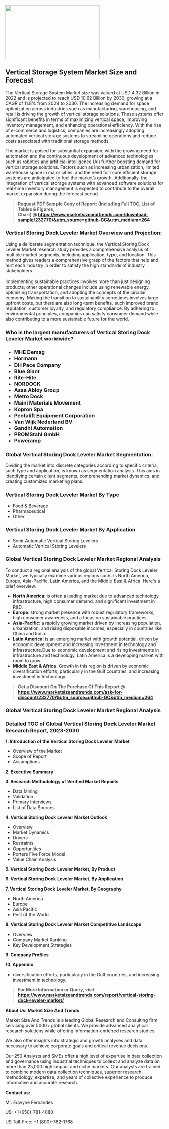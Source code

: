 <p><img class="alignnone size-medium wp-image-20088" src="https://ffe5etoiles.com/wp-content/uploads/2024/12/MST1-300x171.png" alt="" width="300" height="171" /></p><h2>Vertical Storage System Market Size and Forecast</h2><p>The Vertical Storage System Market size was valued at USD 4.32 Billion in 2022 and is projected to reach USD 10.62 Billion by 2030, growing at a CAGR of 11.8% from 2024 to 2030. The increasing demand for space optimization across industries such as manufacturing, warehousing, and retail is driving the growth of vertical storage solutions. These systems offer significant benefits in terms of maximizing vertical space, improving inventory management, and enhancing operational efficiency. With the rise of e-commerce and logistics, companies are increasingly adopting automated vertical storage systems to streamline operations and reduce costs associated with traditional storage methods.</p><p>The market is poised for substantial expansion, with the growing need for automation and the continuous development of advanced technologies such as robotics and artificial intelligence (AI) further boosting demand for vertical storage solutions. Factors such as increasing urbanization, limited warehouse space in major cities, and the need for more efficient storage systems are anticipated to fuel the market’s growth. Additionally, the integration of vertical storage systems with advanced software solutions for real-time inventory management is expected to contribute to the overall market expansion during the forecast period.</p></p><blockquote id="" class=""><strong>Request PDF Sample Copy of Report: (Including Full TOC, List of Tables &amp; Figures, Chart)&nbsp;@&nbsp;<strong><a href="https://www.marketsizeandtrends.com/download-sample/232770/&utm_source=github-GC&utm_medium=264" target="_blank">https://www.marketsizeandtrends.com/download-sample/232770/&utm_source=github-GC&utm_medium=264</a></strong></strong></blockquote><h3 id="" class="">Vertical Storing Dock Leveler Market&nbsp;Overview and Projection:</h3><p id="" class="">Using a deliberate segmentation technique, the Vertical Storing Dock Leveler Market research study provides a comprehensive analysis of multiple market segments, including application, type, and location. This method gives readers a comprehensive grasp of the factors that help and hurt each industry in order to satisfy the high standards of industry stakeholders. <br /> <br />Implementing sustainable practices involves more than just designing products; other operational changes include using renewable energy, optimizing transportation, and adopting the concepts of the circular economy. Making the transition to sustainability sometimes involves large upfront costs, but there are also long-term benefits, such improved brand reputation, customer loyalty, and regulatory compliance. By adhering to environmental principles, companies can satisfy consumer demand while also contributing to a more sustainable future for the world.</p><h3 id="" class="">Who is the largest manufacturers of&nbsp;Vertical Storing Dock Leveler Market worldwide?</h3><h3 class=""><p><ul><li>MHE Demag </li><li> Hormann </li><li> DH Pace Company </li><li> Blue Giant </li><li> Rite-Hite </li><li> NORDOCK </li><li> Assa Abloy Group </li><li> Metro Dock </li><li> Maini Materials Movement </li><li> Kopron Spa </li><li> Pentalift Equipment Corporation </li><li> Van Wijk Nederland BV </li><li> Gandhi Automation </li><li> PROMStahl GmbH </li><li> Poweramp</li></ul></p></h3><h3 id="" class="">Global&nbsp;Vertical Storing Dock Leveler Market Segmentation:</h3><p id="" class="">Dividing the market into discrete categories according to specific criteria, such type and application, is known as segmentation analysis. This aids in identifying certain client segments, comprehending market dynamics, and creating customized marketing plans.</p><h3 id="" class="">Vertical Storing Dock Leveler Market&nbsp;By Type</h3><p><p><ul><li>Food & Beverage</li><li> Pharmaceutical</li><li> Other</p></li></ul></p></p><h3 id="" class="">Vertical Storing Dock Leveler Market&nbsp;By Application</h3><p class=""><p><ul><li>Semi-Automatic Vertical Storing Levelers</li><li> Automatic Vertical Storing Levelers</li></ul></p></p><h3 id="" class="">Global Vertical Storing Dock Leveler Market Regional Analysis</h3><p id="" class="">To conduct a regional analysis of the global Vertical Storing Dock Leveler Market, we typically examine various regions such as North America, Europe, Asia-Pacific, Latin America, and the Middle East &amp; Africa. Here's a brief overview:</p><ul><li><strong>North America</strong>: is often a leading market due to advanced technology infrastructure, high consumer demand, and significant investment in R&amp;D.</li><li><strong>Europe</strong>: strong market presence with robust regulatory frameworks, high consumer awareness, and a focus on sustainable practices.</li><li><strong>Asia-Pacific</strong>: a rapidly growing market driven by increasing population, urbanization, and rising disposable incomes, especially in countries like China and India.</li><li><strong>Latin America</strong>: is an emerging market with growth potential, driven by economic development and increasing investment in technology and infrastructure.Due to economic development and rising investments in infrastructure and technology, Latin America is a developing market with room to grow.</li><li><strong>Middle East &amp; Africa</strong>: Growth in this region is driven by economic diversification efforts, particularly in the Gulf countries, and increasing investment in technology.</li></ul><blockquote id="" class=""><strong>Get a Discount On The Purchase Of This Report @ <strong><a href="https://www.marketsizeandtrends.com/ask-for-discount/232770/&utm_source=github-GC&utm_medium=264" target="_blank">https://www.marketsizeandtrends.com/ask-for-discount/232770/&utm_source=github-GC&utm_medium=264</a></strong></strong></blockquote><h3 id="" class="">Global Vertical Storing Dock Leveler Market Regional Analysis</h3><h3 id="" class="">Detailed TOC of Global Vertical Storing Dock Leveler Market Research Report, 2023-2030</h3><p id="" class=""><strong>1. Introduction of the Vertical Storing Dock Leveler Market</strong></p><ul><li>Overview of the Market</li><li>Scope of Report</li><li>Assumptions</li></ul><p id="" class=""><strong>2. Executive Summary</strong></p><p id="" class=""><strong>3. Research Methodology of Verified Market Reports</strong></p><ul><li>Data Mining</li><li>Validation</li><li>Primary Interviews</li><li>List of Data Sources</li></ul><p id="" class=""><strong>4. Vertical Storing Dock Leveler Market Outlook</strong></p><ul><li>Overview</li><li>Market Dynamics</li><li>Drivers</li><li>Restraints</li><li>Opportunities</li><li>Porters Five Force Model</li><li>Value Chain Analysis</li></ul><p id="" class=""><strong>5. Vertical Storing Dock Leveler Market, By Product</strong></p><p id="" class=""><strong>6. Vertical Storing Dock Leveler Market, By Application</strong></p><p id="" class=""><strong>7. Vertical Storing Dock Leveler Market, By Geography</strong></p><ul><li>North America</li><li>Europe</li><li>Asia Pacific</li><li>Rest of the World</li></ul><p id="" class=""><strong>8. Vertical Storing Dock Leveler Market Competitive Landscape</strong></p><ul><li>Overview</li><li>Company Market Ranking</li><li>Key Development Strategies</li></ul><p id="" class=""><strong>9. Company Profiles</strong></p><p id="" class=""><strong>10. Appendix</strong></p><ul><li>diversification efforts, particularly in the Gulf countries, and increasing investment in technology.</li></ul><blockquote id="" class=""><strong>For More Information or Query, visit <strong><strong><a href="https://www.marketsizeandtrends.com/report/vertical-storing-dock-leveler-market/" target="_blank">https://www.marketsizeandtrends.com/report/vertical-storing-dock-leveler-market/</a></strong></strong></strong></blockquote><p id="" class=""><strong>About Us: Market Size And Trends</strong></p><p id="" class="">Market Size And Trends is a leading Global Research and Consulting firm servicing over 5000+ global clients. We provide advanced analytical research solutions while offering information-enriched research studies.</p><p id="" class="">We also offer insights into strategic and growth analyses and data necessary to achieve corporate goals and critical revenue decisions.</p><p id="" class="">Our 250 Analysts and SMEs offer a high level of expertise in data collection and governance using industrial techniques to collect and analyze data on more than 25,000 high-impact and niche markets. Our analysts are trained to combine modern data collection techniques, superior research methodology, expertise, and years of collective experience to produce informative and accurate research.</p><p id="" class=""><strong>Contact us:</strong></p><p id="" class="">Mr. Edwyne Fernandes</p><p id="" class="">US: +1 (650)-781-4080</p><p id="" class="">US Toll-Free: +1 (800)-782-1768</p>
